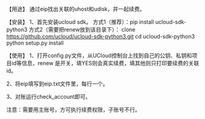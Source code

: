 
【用途】
通过eip找出关联的uhost和udisk，并一起续费。


【安装】
1、首先安装ucloud sdk。
  方式1（推荐）：pip install ucloud-sdk-python3 
  方式2（需要把renew放到该目录下）：
  clone https://github.com/ucloud/ucloud-sdk-python3.git
  cd ucloud-sdk-python3
  python setup.py install

【使用】
1、打开config.py文件，从UCloud控制台上找到自己的公钥、私钥和项目id等信息，renew 是开关，填YES则会真实续费，填其他则只打印要续费的关联id。

2、将eip填写到eip.txt文件里，每行一个。

3、对账运行check_account即可。
  
注意：需要用主账号，方可执行续费权限，子账号不行。
